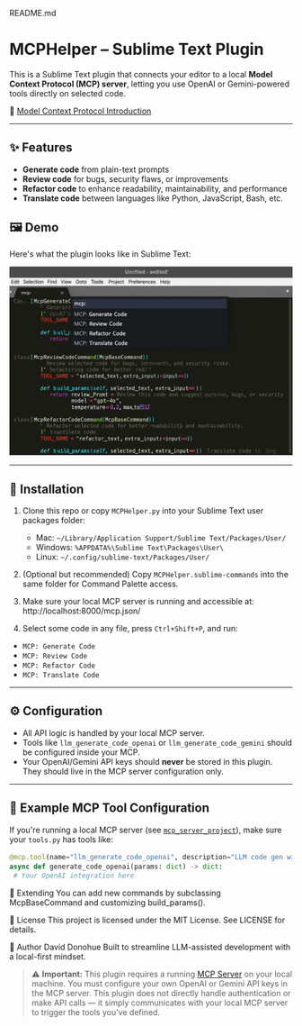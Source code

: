 README.md

# MCPHelper – Sublime Text Plugin

This is a Sublime Text plugin that connects your editor to a local **Model Context Protocol (MCP) server**, letting you use OpenAI or Gemini-powered tools directly on selected code.

🔗 [Model Context Protocol Introduction](https://modelcontextprotocol.io/introduction)

---

## ✨ Features

- **Generate code** from plain-text prompts
- **Review code** for bugs, security flaws, or improvements
- **Refactor code** to enhance readability, maintainability, and performance
- **Translate code** between languages like Python, JavaScript, Bash, etc.

## 🖼️ Demo

Here's what the plugin looks like in Sublime Text:

![MCP Helper Sublime Demo](./SublimePluginImage.png)

---

## 🚀 Installation

1. Clone this repo or copy `MCPHelper.py` into your Sublime Text user packages folder:
   - Mac: `~/Library/Application Support/Sublime Text/Packages/User/`
   - Windows: `%APPDATA%\Sublime Text\Packages\User\`
   - Linux: `~/.config/sublime-text/Packages/User/`

2. (Optional but recommended) Copy `MCPHelper.sublime-commands` into the same folder for Command Palette access.

3. Make sure your local MCP server is running and accessible at:
http://localhost:8000/mcp.json/


4. Select some code in any file, press `Ctrl+Shift+P`, and run:

- `MCP: Generate Code`
- `MCP: Review Code`
- `MCP: Refactor Code`
- `MCP: Translate Code`

---

## ⚙️ Configuration

- All API logic is handled by your local MCP server.
- Tools like `llm_generate_code_openai` or `llm_generate_code_gemini` should be configured inside your MCP.
- Your OpenAI/Gemini API keys should **never** be stored in this plugin. They should live in the MCP server configuration only.

---

## 📂 Example MCP Tool Configuration

If you're running a local MCP server (see [`mcp_server_project`](https://github.com/your-repo)), make sure your `tools.py` has tools like:

```python
@mcp.tool(name="llm_generate_code_openai", description="LLM code gen with OpenAI.")
async def generate_code_openai(params: dict) -> dict:
 # Your OpenAI integration here
```

🧩 Extending
You can add new commands by subclassing McpBaseCommand and customizing build_params().



📄 License
This project is licensed under the MIT License. See LICENSE for details.



👤 Author
David Donohue
Built to streamline LLM-assisted development with a local-first mindset.

> ⚠️ **Important:** This plugin requires a running [MCP Server](https://modelcontextprotocol.io) on your local machine. You must configure your own OpenAI or Gemini API keys in the MCP server. This plugin does not directly handle authentication or make API calls — it simply communicates with your local MCP server to trigger the tools you've defined.
